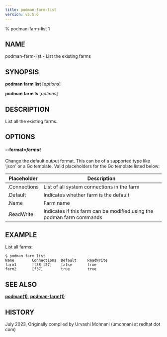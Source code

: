 ```yaml
---
title: podman-farm-list
version: v5.5.0
---
```


% podman-farm-list 1

## NAME
podman\-farm\-list - List the existing farms

## SYNOPSIS
**podman farm list** [*options*]

**podman farm ls** [*options*]

## DESCRIPTION
List all the existing farms.

## OPTIONS

#### **--format**=*format*

Change the default output format.  This can be of a supported type like 'json' or a Go template.
Valid placeholders for the Go template listed below:

| **Placeholder** | **Description**                                                       |
| --------------- | --------------------------------------------------------------------- |
| .Connections    | List of all system connections in the farm                            |
| .Default        | Indicates whether farm is the default                                 |
| .Name           | Farm name                                                             |
| .ReadWrite      | Indicates if this farm can be modified using the podman farm commands |

## EXAMPLE

List all farms:
```
$ podman farm list
Name        Connections  Default     ReadWrite
farm1       [f38 f37]    false       true
farm2       [f37]        true        true
```

## SEE ALSO
**[podman(1)](podman.1.md)**, **[podman-farm(1)](podman-farm.1.md)**

## HISTORY
July 2023, Originally compiled by Urvashi Mohnani (umohnani at redhat dot com)

